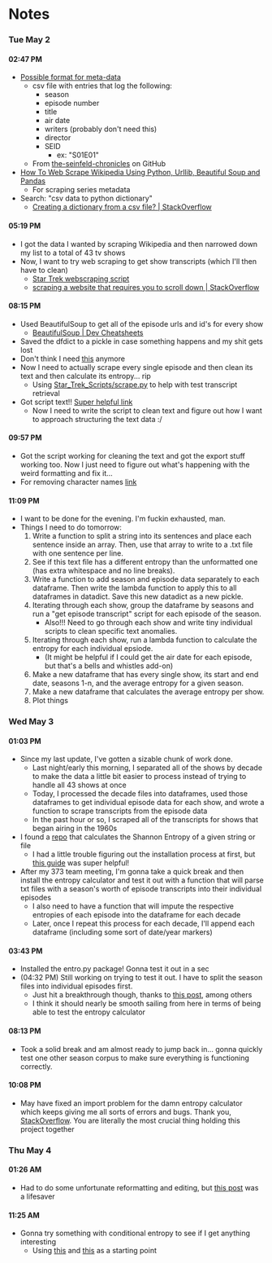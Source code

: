 # Notes
### Tue May 2
#### 02:47 PM
- [Possible format for meta-data](https://github.com/4m4n5/the-seinfeld-chronicles/blob/master/episode_info.csv)
    - csv file with entries that log the following:
        - season
        - episode number
        - title
        - air date
        - writers (probably don't need this)
        - director
        - SEID
            - ex: "S01E01"
    - From [the-seinfeld-chronicles](https://github.com/4m4n5/the-seinfeld-chronicles) on GitHub
- [How To Web Scrape Wikipedia Using Python, Urllib, Beautiful Soup and Pandas](https://alanhylands.com/how-to-web-scrape-wikipedia-python-urllib-beautiful-soup-pandas/)
    - For scraping series metadata
- Search: "csv data to python dictionary"
    - [Creating a dictionary from a csv file? | StackOverflow](https://stackoverflow.com/questions/6740918/creating-a-dictionary-from-a-csv-file)
#### 05:19 PM
- I got the data I wanted by scraping Wikipedia and then narrowed down my list to a total of 43 tv shows
- Now, I want to try web scraping to get show transcripts (which I'll then have to clean)
    - [Star Trek webscraping script](https://github.com/BirkoRuzicka/Star-Trek-Transcripts/blob/main/StarTrek_webscraping.py)
    - [scraping a website that requires you to scroll down | StackOverflow](https://stackoverflow.com/questions/45620396/scraping-a-website-that-requires-you-to-scroll-down)
#### 08:15 PM
- Used BeautifulSoup to get all of the episode urls and id's for every show
    - [BeautifulSoup | Dev Cheatsheets](https://michaelcurrin.github.io/dev-cheatsheets/cheatsheets/python/libraries/beautifulsoup.html)
- Saved the dfdict to a pickle in case something happens and my shit gets lost
- Don't think I need [this](https://towardsdatascience.com/scraping-from-all-over-wikipedia-4aecadcedf11) anymore
- Now I need to actually scrape every single episode and then clean its text and then calculate its entropy... rip
    - Using [Star_Trek_Scripts/scrape.py](https://github.com/GJBroughton/Star_Trek_Scripts/blob/master/scrape.py) to help with test transcript retrieval
- Got script text!! [Super helpful link](https://proxyway.com/knowledge-base/how-to-get-text-from-div-using-beautifulsoup)
    - Now I need to write the script to clean text and figure out how I want to approach structuring the text data :/
#### 09:57 PM
- Got the script working for cleaning the text and got the export stuff working too. Now I just need to figure out what's happening with the weird formatting and fix it...
- For removing character names [link](https://stackoverflow.com/questions/49281051/removing-capital-letters-from-a-python-string)
#### 11:09 PM
- I want to be done for the evening. I'm fuckin exhausted, man.
- Things I need to do tomorrow:
    1. Write a function to split a string into its sentences and place each sentence inside an array. Then, use that array to write to a .txt file with one sentence per line.
    2. See if this text file has a different entropy than the unformatted one (has extra whitespace and no line breaks).
    3. Write a function to add season and episode data separately to each dataframe. Then write the lambda function to apply this to all dataframes in datadict. Save this new datadict as a new pickle.
    4. Iterating through each show, group the dataframe by seasons and run a "get episode transcript" script for each episode of the season.
        - Also!!! Need to go through each show and write tiny individual scripts to clean specific text anomalies.
    5. Iterating through each show, run a lambda function to calculate the entropy for each individual epsiode.
        - (It might be helpful if I could get the air date for each episode, but that's a bells and whistles add-on)
    6. Make a new dataframe that has every single show, its start and end date, seasons 1-n, and the average entropy for a given season.
    7. Make a new dataframe that calculates the average entropy per show.
    8. Plot things
### Wed May 3
#### 01:03 PM
- Since my last update, I've gotten a sizable chunk of work done.
    - Last night/early this morning, I separated all of the shows by decade to make the data a little bit easier to process instead of trying to handle all 43 shows at once
    - Today, I processed the decade files into dataframes, used those dataframes to get individual episode data for each show, and wrote a function to scrape transcripts from the episode data
    - In the past hour or so, I scraped all of the transcripts for shows that began airing in the 1960s
- I found a [repo](https://github.com/creyD/entro.py) that calculates the Shannon Entropy of a given string or file
    - I had a little trouble figuring out the installation process at first, but [this guide](https://adamj.eu/tech/2019/03/11/pip-install-from-a-git-repository/) was super helpful!
- After my 373 team meeting, I'm gonna take a quick break and then install the entropy calculator and test it out with a function that will parse txt files with a season's worth of episode transcripts into their individual episodes
    - I also need to have a function that will impute the respective entropies of each episode into the dataframe for each decade
    - Later, once I repeat this process for each decade, I'll append each dataframe (including some sort of date/year markers)
#### 03:43 PM
- Installed the entro.py package! Gonna test it out in a sec
- (04:32 PM) Still working on trying to test it out. I have to split the season files into individual episodes first.
    - Just hit a breakthrough though, thanks to [this post](https://pynative.com/python-regex-split/), among others
    - I think it should nearly be smooth sailing from here in terms of being able to test the entropy calculator
#### 08:13 PM
- Took a solid break and am almost ready to jump back in... gonna quickly test one other season corpus to make sure everything is functioning correctly.
#### 10:08 PM
- May have fixed an import problem for the damn entropy calculator which keeps giving me all sorts of errors and bugs. Thank you, [StackOverflow](https://stackoverflow.com/questions/48796169/how-to-fix-ipykernel-launcher-py-error-unrecognized-arguments-in-jupyter). You are literally the most crucial thing holding this project together
### Thu May 4
#### 01:26 AM
- Had to do some unfortunate reformatting and editing, but [this post](https://stackoverflow.com/questions/13250046/how-to-keep-leading-zeros-in-a-column-when-reading-csv-with-pandas) was a lifesaver
#### 11:25 AM
- Gonna try something with conditional entropy to see if I get anything interesting
    - Using [this](https://pit-claudel.fr/clement/blog/an-experimental-estimation-of-the-entropy-of-english-in-50-lines-of-python-code/) and [this](http://datasciencepadawan.blogspot.com/2015/03/computing-text-conditional-entropy-with.html?m=1) as a starting point
